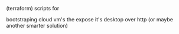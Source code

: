 (terraform) scripts for

bootstraping cloud vm's the expose it's desktop over http (or maybe another smarter solution)